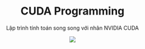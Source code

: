 <h1 align='center'>CUDA Programming</h1>
<p align='center'>Lập trình tính toán song song với nhân NVIDIA CUDA</p>

<p align='center'>
    <image src="cover.png">
</p>